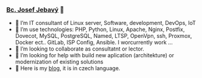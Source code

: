 ### [Bc. Josef Jebavý](https://www.josefjebavy.cz) 👋

<!--
**josefjebavy/josefjebavy** is a ✨ _special_ ✨ repository because its `README.md` (this file) appears on your GitHub profile.
-->

- 🔭 I’m IT consultant of Linux server, Software, development, DevOps, IoT
- 🌱 I’m use technologies: PHP, Python, Linux, Apache, Nginx, Postfix, Dovecot, MySQL, PostgreSQL, Named, LTSP, OpenVpn, ssh, Proxmox, Docker ect..
GitLab, ISP Config, Ansible. I worcurrently work ...
- 👯 I’m looking to collaborate as consultatnt or lector.
- 🤔 I’m looking for help with build new aplication (architekture) or modernization of existing solutions 
- 💬 Here is my [blog](https://blog.josefjebavy.cz), it is in czech language.

<!--
- 📫 How to reach me: ...
- 😄 Pronouns: ...
- ⚡ Fun fact: ...

-->
